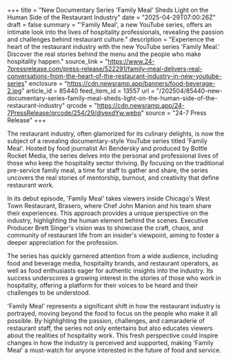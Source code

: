 +++
title = "New Documentary Series 'Family Meal' Sheds Light on the Human Side of the Restaurant Industry"
date = "2025-04-29T07:00:26Z"
draft = false
summary = "'Family Meal', a new YouTube series, offers an intimate look into the lives of hospitality professionals, revealing the passion and challenges behind restaurant culture."
description = "Experience the heart of the restaurant industry with the new YouTube series 'Family Meal.' Discover the real stories behind the menu and the people who make hospitality happen."
source_link = "https://www.24-7pressrelease.com/press-release/522291/family-meal-delivers-real-conversations-from-the-heart-of-the-restaurant-industry-in-new-youtube-series"
enclosure = "https://cdn.newsramp.app/banners/food-beverage-2.jpg"
article_id = 85440
feed_item_id = 13557
url = "/202504/85440-new-documentary-series-family-meal-sheds-light-on-the-human-side-of-the-restaurant-industry"
qrcode = "https://cdn.newsramp.app/24-7PressRelease/qrcode/254/29/divexdYw.webp"
source = "24-7 Press Release"
+++

<p>The restaurant industry, often glamorized for its culinary delights, is now the subject of a revealing documentary-style YouTube series titled 'Family Meal'. Hosted by food journalist Ari Bendersky and produced by Bottle Rocket Media, the series delves into the personal and professional lives of those who keep the hospitality sector thriving. By focusing on the traditional pre-service family meal, a time for staff to gather and share, the series uncovers the real stories of mentorship, burnout, and creativity that define restaurant work.</p><p>In its debut episode, 'Family Meal' takes viewers inside Chicago's West Town Restaurant, Brasero, where Chef John Manion and his team share their experiences. This approach provides a unique perspective on the industry, highlighting the human element behind the scenes. Executive Producer Brett Singer's vision was to showcase the craft, chaos, and community of restaurant life from an insider's viewpoint, aiming to foster a deeper appreciation for the profession.</p><p>The series has quickly garnered attention from a wide audience, including food and beverage media, hospitality brands, and restaurant operators, as well as food enthusiasts eager for authentic insights into the industry. Its success underscores a growing interest in the stories of those who work in hospitality, offering a platform for their voices to be heard and their challenges to be understood.</p><p>'Family Meal' represents a significant shift in how the restaurant industry is portrayed, moving beyond the food to focus on the people who make it all possible. By highlighting the passion, challenges, and camaraderie of restaurant staff, the series not only entertains but also educates viewers about the realities of hospitality work. This fresh perspective could inspire changes in how the industry is perceived and supported, making 'Family Meal' a must-watch for anyone interested in the future of food and service.</p>